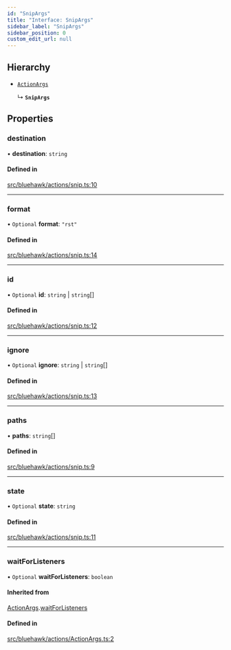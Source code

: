 ```yaml
---
id: "SnipArgs"
title: "Interface: SnipArgs"
sidebar_label: "SnipArgs"
sidebar_position: 0
custom_edit_url: null
---
```


## Hierarchy

- [`ActionArgs`](ActionArgs)

  ↳ **`SnipArgs`**

## Properties

### destination

• **destination**: `string`

#### Defined in

[src/bluehawk/actions/snip.ts:10](https://github.com/mongodben/Bluehawk/blob/488980a/src/bluehawk/actions/snip.ts#L10)

___

### format

• `Optional` **format**: ``"rst"``

#### Defined in

[src/bluehawk/actions/snip.ts:14](https://github.com/mongodben/Bluehawk/blob/488980a/src/bluehawk/actions/snip.ts#L14)

___

### id

• `Optional` **id**: `string` \| `string`[]

#### Defined in

[src/bluehawk/actions/snip.ts:12](https://github.com/mongodben/Bluehawk/blob/488980a/src/bluehawk/actions/snip.ts#L12)

___

### ignore

• `Optional` **ignore**: `string` \| `string`[]

#### Defined in

[src/bluehawk/actions/snip.ts:13](https://github.com/mongodben/Bluehawk/blob/488980a/src/bluehawk/actions/snip.ts#L13)

___

### paths

• **paths**: `string`[]

#### Defined in

[src/bluehawk/actions/snip.ts:9](https://github.com/mongodben/Bluehawk/blob/488980a/src/bluehawk/actions/snip.ts#L9)

___

### state

• `Optional` **state**: `string`

#### Defined in

[src/bluehawk/actions/snip.ts:11](https://github.com/mongodben/Bluehawk/blob/488980a/src/bluehawk/actions/snip.ts#L11)

___

### waitForListeners

• `Optional` **waitForListeners**: `boolean`

#### Inherited from

[ActionArgs](ActionArgs).[waitForListeners](ActionArgs#waitforlisteners)

#### Defined in

[src/bluehawk/actions/ActionArgs.ts:2](https://github.com/mongodben/Bluehawk/blob/488980a/src/bluehawk/actions/ActionArgs.ts#L2)

